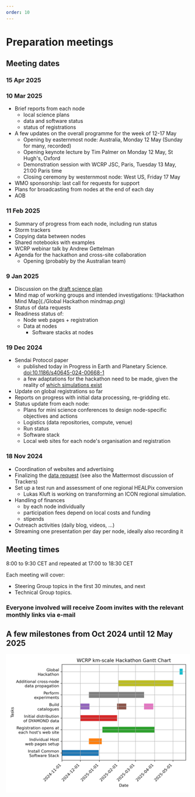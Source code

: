 ```yaml
---
order: 10
---
```


# Preparation meetings

## Meeting dates

### 15 Apr 2025

### 10 Mar 2025

+ Brief reports from each node
  + local science plans
  + data and software status
  + status of registrations  
+ A few updates on the overall programme for the week of 12-17 May
  + Opening by easternmost node: Australia, Monday 12 May (Sunday for many, recorded)
  + Opening keynote lecture by Tim Palmer on Monday 12 May, St Hugh's, Oxford
  + Demonstration session with WCRP JSC, Paris, Tuesday 13 May, 21:00 Paris time
  + Closing ceremony by westernmost node: West US, Friday 17 May
+ WMO sponsorship: last call for requests for support
+ Plans for broadcasting from nodes at the end of each day
+ AOB

### 11  Feb 2025

* Summary of progress from each node, including run status
* Storm trackers
* Copying data between nodes
* Shared notebooks with examples
* WCRP webinar talk by Andrew Gettelman
* Agenda for the hackathon and cross-site collaboration
  * Opening (probably by the Australian team)

### 9  Jan 2025

+ Discussion on the [draft science plan](https://pad.gwdg.de/x2j-DW8tSc-GZ2pvfD8_1g?both)
+ Mind map of working groups and intended investigations: ![Hackathon Mind Map](./Global Hackathon mindmap.png)
+ Status of data requests
+ Readiness status of:
  + Node web pages + registration
  + Data at nodes
    + Software stacks at nodes
  
### 19 Dec 2024

+ Sendai Protocol paper
  + published today in Progress in Earth and Planetary Science. [doi:10.1186/s40645-024-00668-1](https://doi.org/10.1186/s40645-024-00668-1)
  + a few adaptations for the hackathon need to be made, given the reality of [which simulations exist](/simulations/index.md)
+ Update on global registrations so far
+ Reports on progress with initial data processing, re-gridding etc.
+ Status update from each node:
  + Plans for mini science conferences to design node-specific objectives and actions
  + Logistics (data repositories, compute, venue)
  + Run status
  + Software stack
  + Local web sites for each node's organisation and registration

### 18 Nov 2024

+ Coordination of websites and advertising
+ Finalizing the [data request](technical/data_request.md) (see also the Mattermost discussion of Trackers)
+ Set up a test run and assessment of one regional HEALPix conversion
  + Lukas Kluft is working on transforming an ICON regional simulation.
+ Handling of finances
  + by each node individually
  + participation fees depend on local costs and funding
  + stipends
+ Outreach activities (daily blog, videos, ...)
+ Streaming one presentation per day per node, ideally also recording it

## Meeting times

8:00 to 9:30 CET and repeated at 17:00 to 18:30 CET

Each meeting will cover:

+ Steering Group topics in the first 30 minutes, and next
+ Technical Group topics.
  
### Everyone involved will receive Zoom invites with the relevant monthly links via e-mail

## A few milestones from Oct 2024 until 12 May 2025

![Hackaton Gantt](./Gantt_hackathon.png)
